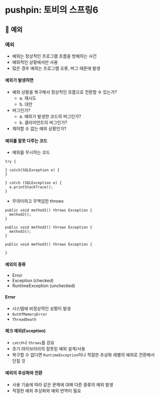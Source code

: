 # pushpin: 토비의 스프링6
## :seedling: 예외

### 예외
- 예외는 정상적인 프로그램 흐름을 방해하는 사건
- 예외적인 상황에서만 사용
- 많은 경우 예외는 프로그램 오류, 버그 때문에 발생

#### 예외가 발생하면 
- 예외 상황을 복구해서 정상적인 흐름으로 전환할 수 있는가?
  - a. 재시도
  - b. 대안
- 버그인가?
  - a. 예외가 발생한 코드의 버그인가?
  - b. 클라이언트의 버그인가?
- 제어할 수 없는 예외 상황인가?


#### 예외를 잘못 다루는 코드
- 예외를 무시하는 코드

```text
try {

} catch(SQLException e) {
}

} catch (SQLException e) {
  e.printStackTrace();
}
```

- 무의미하고 무책임한 throws
```text
public void method1() throws Exception {
  method2();
}

public void method2() throws Exception {
  method3();
}

public void method3() throws Exception {

}

```

#### 예외의 종류
- Error
- Exception (checked)
- RuntimeException (unchecked)

#### Error
- 시스템에 비정상적인 상황이 발생
- `OutOfMemoryError`
- `ThreadDeath`

#### 체크 예외(Exception)
- `catch`나 `throws`를 강요
- 초기 라이브러리의 잘못된 예외 설계/사용
- 복구할 수 없다면 `RuntimeException`이나 적절한 추상화 레벨의 예외로 전환해서 던질 것

#### 예외의 추상화와 전환
- 사용 기술에 따라 같은 문제에 대해 다른 종류의 예외 발생
- 적절한 예외 추상화와 예외 번역이 필요
